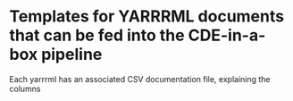 # Templates for YARRRML documents that can be fed into the CDE-in-a-box pipeline

Each yarrrml has an associated CSV documentation file, explaining the columns
